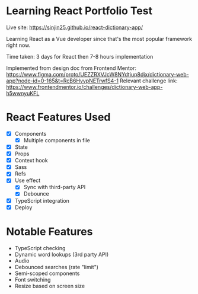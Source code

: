 # Learning React Portfolio Test

Live site: https://sinjin25.github.io/react-dictionary-app/

Learning React as a Vue developer since that's the most popular framework right now.

Time taken: 3 days for React then 7-8 hours implementation

Implemented from design doc from Frontend Mentor: https://www.figma.com/proto/UEZZRXVJcW8NYdtjup8djx/dictionary-web-app?node-id=0-165&t=RcB6HvvpNETrwfS4-1
Relevant challenge link: https://www.frontendmentor.io/challenges/dictionary-web-app-h5wwnyuKFL

# React Features Used

- [x] Components
  - [x] Multiple components in file
- [x] State
- [x] Props
- [x] Context hook
- [x] Sass
- [x] Refs
- [x] Use effect
  - [x] Sync with third-party API
  - [x] Debounce
- [x] TypeScript integration
- [x] Deploy

# Notable Features

- TypeScript checking
- Dynamic word lookups (3rd party API)
- Audio
- Debounced searches (rate "limit")
- Semi-scoped components
- Font switching
- Resize based on screen size
